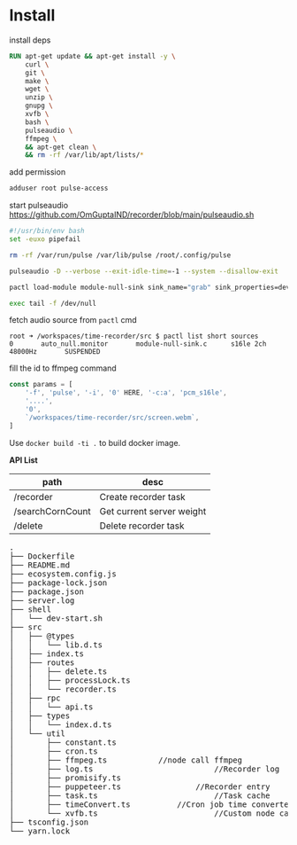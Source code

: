 # Install

install deps

```dockerfile
RUN apt-get update && apt-get install -y \
    curl \
    git \
    make \
    wget \
    unzip \
    gnupg \
    xvfb \
    bash \
    pulseaudio \
    ffmpeg \
    && apt-get clean \
    && rm -rf /var/lib/apt/lists/*
```

add permission
```sh
adduser root pulse-access
```

start pulseaudio
https://github.com/OmGuptaIND/recorder/blob/main/pulseaudio.sh

```bash
#!/usr/bin/env bash
set -euxo pipefail

rm -rf /var/run/pulse /var/lib/pulse /root/.config/pulse

pulseaudio -D --verbose --exit-idle-time=-1 --system --disallow-exit

pactl load-module module-null-sink sink_name="grab" sink_properties=device.description="monitorOUT"

exec tail -f /dev/null
```

fetch audio source from `pactl` cmd

```log
root ➜ /workspaces/time-recorder/src $ pactl list short sources
0       auto_null.monitor       module-null-sink.c      s16le 2ch 48000Hz       SUSPENDED
```

fill the id to ffmpeg command

```js
const params = [
    '-f', 'pulse', '-i', '0' HERE, '-c:a', 'pcm_s16le',
    '....',
    '0',
    `/workspaces/time-recorder/src/screen.webm`,
]
```

Use `docker build -ti .` to build docker image.

**API List**

| path             | desc                      |
| ---------------- | ------------------------- |
| /recorder        | Create recorder task      |
| /searchCornCount | Get current server weight |
| /delete          | Delete recorder task      |

<pre>
.
├── Dockerfile
├── README.md
├── ecosystem.config.js
├── package-lock.json
├── package.json
├── server.log
├── shell
│   └── dev-start.sh
├── src
│   ├── @types
│   │   └── lib.d.ts
│   ├── index.ts
│   ├── routes
│   │   ├── delete.ts
│   │   ├── processLock.ts
│   │   └── recorder.ts
│   ├── rpc
│   │   └── api.ts
│   ├── types
│   │   └── index.d.ts
│   └── util
│       ├── constant.ts
│       ├── cron.ts
│       ├── ffmpeg.ts           //node call ffmpeg
│       ├── log.ts							//Recorder log
│       ├── promisify.ts		
│       ├── puppeteer.ts				//Recorder entry
│       ├── task.ts							//Task cache
│       ├── timeConvert.ts			//Cron job time converter
│       └── xvfb.ts							//Custom node call xvfb
├── tsconfig.json
└── yarn.lock
</pre>
